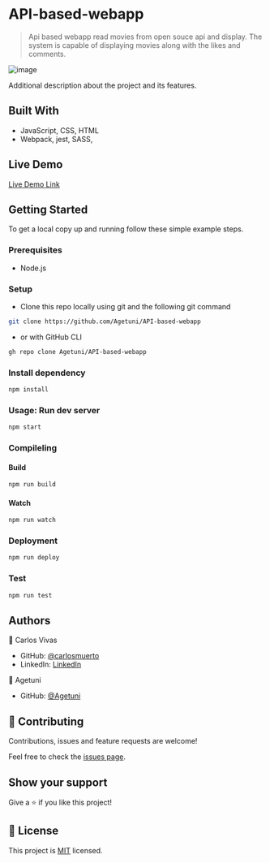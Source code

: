# API-based-webapp

> Api based webapp read movies from open souce api and display.
The system is capable of displaying movies along with the  likes and comments.

![image](https://user-images.githubusercontent.com/45159038/187962183-3be80fbb-b630-468d-b28f-3461b2206da8.png)

Additional description about the project and its features.

## Built With

- JavaScript, CSS, HTML
- Webpack, jest, SASS,

## Live Demo

[Live Demo Link](https://agetuni.github.io/API-based-webapp/)


## Getting Started

To get a local copy up and running follow these simple example steps.

### Prerequisites
 - Node.js
### Setup
- Clone this repo locally using git and the following git command
```bash
git clone https://github.com/Agetuni/API-based-webapp
```
- or with GitHub CLI
```bash
gh repo clone Agetuni/API-based-webapp
```

### Install dependency
```bash
npm install
```
### Usage: Run dev server
```bash
npm start
```
### Compileling
#### Build
```bash
npm run build
```

#### Watch
```bash
npm run watch
```

### Deployment
```bash
npm run deploy
```

### Test
```bash
npm run test
```


## Authors

👤 Carlos Vivas

- GitHub: [@carlosmuerto](https://github.com/carlosmuerto)
- LinkedIn: [LinkedIn](https://www.linkedin.com/in/carlos-vivas-818ab831/)

👤 Agetuni

- GitHub: [@Agetuni](https://github.com/Agetuni)


## 🤝 Contributing

Contributions, issues and feature requests are welcome!

Feel free to check the [issues page](../issues/).

## Show your support

Give a ⭐️ if you like this project!


## 📝 License

This project is [MIT](LICENSE) licensed.
